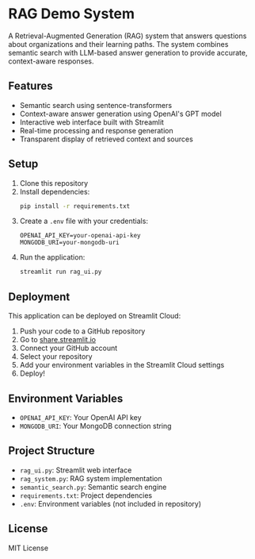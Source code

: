 # RAG Demo System

A Retrieval-Augmented Generation (RAG) system that answers questions about organizations and their learning paths. The system combines semantic search with LLM-based answer generation to provide accurate, context-aware responses.

## Features

- Semantic search using sentence-transformers
- Context-aware answer generation using OpenAI's GPT model
- Interactive web interface built with Streamlit
- Real-time processing and response generation
- Transparent display of retrieved context and sources

## Setup

1. Clone this repository
2. Install dependencies:
   ```bash
   pip install -r requirements.txt
   ```
3. Create a `.env` file with your credentials:
   ```
   OPENAI_API_KEY=your-openai-api-key
   MONGODB_URI=your-mongodb-uri
   ```
4. Run the application:
   ```bash
   streamlit run rag_ui.py
   ```

## Deployment

This application can be deployed on Streamlit Cloud:

1. Push your code to a GitHub repository
2. Go to [share.streamlit.io](https://share.streamlit.io)
3. Connect your GitHub account
4. Select your repository
5. Add your environment variables in the Streamlit Cloud settings
6. Deploy!

## Environment Variables

- `OPENAI_API_KEY`: Your OpenAI API key
- `MONGODB_URI`: Your MongoDB connection string

## Project Structure

- `rag_ui.py`: Streamlit web interface
- `rag_system.py`: RAG system implementation
- `semantic_search.py`: Semantic search engine
- `requirements.txt`: Project dependencies
- `.env`: Environment variables (not included in repository)

## License

MIT License
